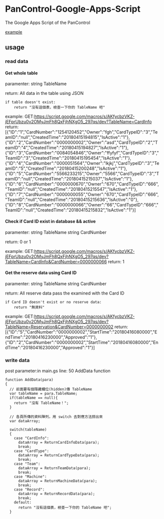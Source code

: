 # PanControl-Google-Apps-Script
The Google Apps Script of the PanControl

[example](https://sites.google.com/view/cardelectricitytest/%E9%A6%96%E9%A0%81)

## usage
### read data
#### Get whole table
paramenter:
    string TableName

return:
    All data in the table using JSON

    if table doesn't exist:
        return "沒有這個表，檢查一下你的 TableName 吧"

example:
    GET:https://script.google.com/macros/s/AKfycbzVKZ-jEFprUbzu0v2OMyJmFh8QxFjhNXgO5_297qs/dev?TableName=CardInfo
    return:
        [{"ID":"1","CardNumber":"1254120452","Owner":"fgh","CardTypeID":"3","TeamID":"null","CreatedTime":"20180415194815","IsActive":"1"},{"ID":"2","CardNumber":"0000000002","Owner":"asd","CardTypeID":"2","TeamID":"4","CreatedTime":"20180415194827","IsActive":"1"},{"ID":"3","CardNumber":"0084054846","Owner":"ffyfyf","CardTypeID":"3","TeamID":"3","CreatedTime":"20180415195454","IsActive":"1"},{"ID":"4","CardNumber":"0000051564","Owner":"lkjkj","CardTypeID":"3","TeamID":"5","CreatedTime":"20180415200248","IsActive":"1"},{"ID":"5","CardNumber":"5566233215","Owner":"5566","CardTypeID":"3","TeamID":"null","CreatedTime":"20180415215037","IsActive":"1"},{"ID":"6","CardNumber":"0000000670","Owner":"670","CardTypeID":"666","TeamID":"null","CreatedTime":"20180415215547","IsActive":"1"},{"ID":"7","CardNumber":"0000000055","Owner":"670","CardTypeID":"666","TeamID":"null","CreatedTime":"20180415215636","IsActive":"0"},{"ID":"8","CardNumber":"0000000066","Owner":"66","CardTypeID":"666","TeamID":"null","CreatedTime":"20180415215832","IsActive":"1"}]

#### Check if Card ID exist in database && active
paramenter:
    string TableName
    string CardNumber

return:
    0 or 1

example:
    GET:https://script.google.com/macros/s/AKfycbzVKZ-jEFprUbzu0v2OMyJmFh8QxFjhNXgO5_297qs/dev?TableName=CardInfo&CardNumber=0000000066
    return:
        1

#### Get the reserve data using Card ID
paramenter:
    string TableName
    string CardNumber

return:
    All reserve data pass the examined with the Card ID

    if Card ID doesn't exist or no reserve data:
        return "無資料"

example:
    GET:https://script.google.com/macros/s/AKfycbzVKZ-jEFprUbzu0v2OMyJmFh8QxFjhNXgO5_297qs/dev?TableName=Reservation&CardNumber=0000000002
    return:
        [{"ID":"5","CardNumber":"0000000002","StartTime":"20180416080000","EndTime":"20180416230000","Approved":"1"},{"ID":"2","CardNumber":"0000000002","StartTime":"20180416080000","EndTime":"20180416230000","Approved":"1"}]

### write data
post
parameter:in main.gs line: 50 AddData function
```
function AddData(para)
{
  // 前面要有個隱藏欄位(hidden)傳 TableName
  var tableName = para.TableName;
  if(tableName == null){
    return "沒有 TableName！";
  }
  
  // 各頁所傳的資料陣列，用 switch 去對應方法撈出來
  var dataArray;
  
  switch(tableName)
  {
    case "CardInfo":
      dataArray = ReturnCardInfoData(para);
      break;
    case "CardType":
      dataArray = ReturnCardTypeData(para);
      break;
    case "Team":
      dataArray = ReturnTeamData(para);
      break;
    case "Machine":
      dataArray = ReturnMachineData(para);
      break;
    case "Record":
      dataArray = ReturnRecordData(para);
      break;
    default:
      return "沒有這個表，檢查一下你的 TableName 吧";
  }
```

